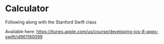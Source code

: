 # Calculator
Following along with the Stanford Swift class

Available here: https://itunes.apple.com/us/course/developing-ios-8-apps-swift/id961180099
